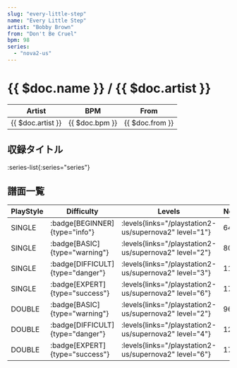 ```yaml
---
slug: "every-little-step"
name: "Every Little Step"
artist: "Bobby Brown"
from: "Don't Be Cruel"
bpm: 98
series:
  - "nova2-us"
---
```


# {{ $doc.name }} / {{ $doc.artist }}

|Artist|BPM|From|
|------|---|----|
|{{ $doc.artist }}|{{ $doc.bpm }}|{{ $doc.from }}|

## 収録タイトル

:series-list{:series="series"}

## 譜面一覧

|PlayStyle|Difficulty|Levels|Notes|Movie|
|---------|----------|------|-----|-----|
|SINGLE| :badge[BEGINNER]{type="info"}| :levels{links="/playstation2-us/supernova2" level="1"}|64/0||
|SINGLE| :badge[BASIC]{type="warning"}| :levels{links="/playstation2-us/supernova2" level="2"}|80/0||
|SINGLE| :badge[DIFFICULT]{type="danger"}| :levels{links="/playstation2-us/supernova2" level="3"}|116/0||
|SINGLE| :badge[EXPERT]{type="success"}| :levels{links="/playstation2-us/supernova2" level="6"}|178/0||
|DOUBLE| :badge[BASIC]{type="warning"}| :levels{links="/playstation2-us/supernova2" level="2"}|96/0||
|DOUBLE| :badge[DIFFICULT]{type="danger"}| :levels{links="/playstation2-us/supernova2" level="4"}|126/0||
|DOUBLE| :badge[EXPERT]{type="success"}| :levels{links="/playstation2-us/supernova2" level="6"}|176/0||
